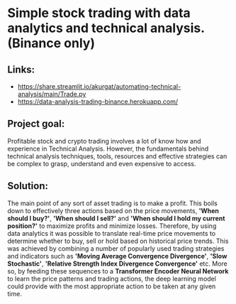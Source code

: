 # Simple stock trading with data analytics and technical analysis. (Binance only)

## Links:

* https://share.streamlit.io/akurgat/automating-technical-analysis/main/Trade.py
* https://data-analysis-trading-binance.herokuapp.com/

## Project goal:

Profitable stock and crypto trading involves a lot of know how and experience in Technical Analysis. However, the fundamentals behind technical analysis techniques, tools, resources and effective strategies can be complex to grasp, understand and even expensive to access.

## Solution:

The main point of any sort of asset trading is to make a profit. This boils down to effectively three actions based on the price movements, **&#39;When should I buy?&#39;**, **&#39;When should I sell?&#39;** and **&#39;When should I hold my current position?&#39;** to maximize profits and minimize losses. Therefore, by using data analytics it was possible to translate real-time price movements to determine whether to buy, sell or hold based on historical price trends. This was achieved by combining a number of popularly used trading strategies and indicators such as **&#39;Moving Average Convergence Divergence&#39;**, **&#39;Slow Stochastic&#39;**, **&#39;Relative Strength Index Divergence Convergence&#39;** etc. More so, by feeding these sequences to a **Transformer Encoder Neural Network** to learn the price patterns and trading actions, the deep learning model could provide with the most appropriate action to be taken at any given time.
